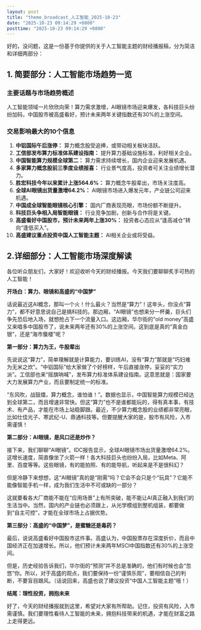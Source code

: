 ```yaml
---
layout: post
title: "theme_broadcast_人工智能_2025-10-23"
date: "2025-10-23 09:14:29 +0800"
posttime: "2025-10-23 09:14:29 +0800"
---
```


好的，没问题，这是一份基于你提供的关于人工智能主题的财经播报稿，分为简洁和详细两部分：

## 1. 简要部分：人工智能市场趋势一览

### 主要话题与市场趋势概述

人工智能领域一片欣欣向荣！算力需求激增，AI眼镜市场迎来爆发，各科技巨头纷纷加码，中国股市被高盛看好，预计未来两年关键指数还有30%的上涨空间。

### 交易影响最大的10个信息

1.  **中铝国际午后涨停：** 算力概念股受追捧，或带动相关板块活跃。
2.  **工信部发布算力标准体系建设指南：** 提升算力基础设施标准，利好相关企业。
3.  **中国智能算力规模全球第二：** 算力需求持续增长，国内企业迎来发展机遇。
4.  **多家算力概念股前三季度业绩报喜：** 行业景气度高，投资者可关注业绩增长潜力。
5.  **胜宏科技今年以来累计上涨564.6%：** 算力概念牛股辈出，市场关注度高。
6.  **全球AI眼镜出货量激增64.2%：** AI眼镜市场进入爆发元年，产业链公司迎来机遇。
7.  **中国成全球智能眼镜核心引擎：** 国内厂商表现亮眼，市场份额不断提升。
8.  **科技巨头争相入局智能眼镜：** 行业竞争加剧，创新与合作将是关键。
9.  **高盛看好中国股市，预计未来两年上涨30%：** 投资者心态应从“逢高减仓”转向“逢低买入”。
10. **高盛建议重点投资中国人工智能主题：** AI相关企业或将受益。

## 2.详细部分：人工智能市场深度解读

各位听众朋友们，大家好！欢迎收听今天的财经播报。今天我们要聊聊炙手可热的人工智能！

**开场白：算力、眼镜和高盛的“中国梦”**

话说最近这AI概念，那叫一个火！什么最火？当然是“算力”！这年头，你没点“算力”，都不好意思说自己是搞科技的。那边厢，“AI眼镜”也想来分一杯羹，巨头们争先恐后地入场，就想抢占下一个流量入口。这边厢，华尔街的“old money”高盛又来唱多中国股市了，说未来两年还有30%的上涨空间。这到底是真的“真金白银”，还是“海市蜃楼”呢？

**第一部分：算力为王，牛股辈出**

先说说这“算力”，简单理解就是计算能力，要训练AI，没有“算力”那就是“巧妇难为无米之炊”。“中铝国际”给大家做了个好榜样，午后直接涨停，妥妥的“实力派”。工信部也来“摇旗呐喊”，发布算力标准体系建设指南。这意思就是：国家要大力发展算力产业，而且要制定统一的标准。

“东风吹，战鼓擂，算力概念，谁怕谁！”。数据也显示，中国智能算力规模已经达到全球第二，而且增速非常快。但这“算力”也不是谁都能玩的，得有真本事，有技术、有产品，才能在市场上站稳脚跟。最近，不少算力概念股的业绩都非常亮眼，比如仕佳光子、寒武纪-U、鼎通科技等。但要提醒大家的是，股市有风险，入市需谨慎！

**第二部分：AI眼镜，是风口还是炒作？**

接下来，我们聊聊“AI眼镜”。IDC报告显示，全球AI眼镜市场出货量激增64.2%。这增长速度，简直像坐了火箭一样！各大科技巨头也纷纷入局，比如Meta、阿里、百度等等。这些眼镜，有的能拍照、有的能导航，听起来是不是很科幻？

但是冷静下来想想，这“AI眼镜”真的是“刚需”吗？它会不会只是个“玩具”？它能不能像智能手机一样，成为我们生活中不可或缺的一部分？

这就要看各大厂商能不能在“应用场景”上有所突破，能不能让AI真正融入到我们的生活当中。当然，国内的产业链也必须跟上，从光学模组到整机组装，都要做到“自主可控”，才能在全球市场上占据优势。

**第三部分：高盛的“中国梦”，是蜜糖还是毒药？**

最后，说说高盛看好中国股市这件事。高盛认为，中国股票存在深度折价，而且中国经济正在加速增长。所以，他们预计未来两年MSCI中国指数还有30%的上涨空间。

但是，历史经验告诉我们，华尔街的“预测”并不总是准确的，他们有时候也会“忽悠”你。所以，对于高盛的观点，我们要保持一份“谨慎乐观”，要相信自己的判断，不要盲目跟风。（话说回来，高盛也说了建议投资“中国人工智能主题”哦！）

**结尾：理性投资，拥抱未来**

好了，今天的财经播报就到这里，希望对大家有所帮助。记住，投资有风险，入市需谨慎。我们要理性看待人工智能的未来，拥抱科技带来的机遇，才能在财富之路上走得更远。